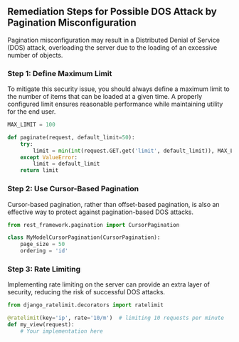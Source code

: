 

## Remediation Steps for Possible DOS Attack by Pagination Misconfiguration

Pagination misconfiguration may result in a Distributed Denial of Service (DOS) attack, overloading the server due to the loading of an excessive number of objects. 

### Step 1: Define Maximum Limit
To mitigate this security issue, you should always define a maximum limit to the number of items that can be loaded at a given time. A properly configured limit ensures reasonable performance while maintaining utility for the end user.

```python
MAX_LIMIT = 100

def paginate(request, default_limit=50):
    try:
        limit = min(int(request.GET.get('limit', default_limit)), MAX_LIMIT)
    except ValueError:
        limit = default_limit
    return limit
```

### Step 2: Use Cursor-Based Pagination
Cursor-based pagination, rather than offset-based pagination, is also an effective way to protect against pagination-based DOS attacks.

```python
from rest_framework.pagination import CursorPagination

class MyModelCursorPagination(CursorPagination):
    page_size = 50
    ordering = 'id'
```

### Step 3: Rate Limiting
Implementing rate limiting on the server can provide an extra layer of security, reducing the risk of successful DOS attacks.

```python
from django_ratelimit.decorators import ratelimit

@ratelimit(key='ip', rate='10/m')  # limiting 10 requests per minute
def my_view(request):
    # Your implementation here
```